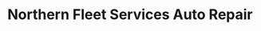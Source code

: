---
title: "Northern Fleet Services Auto Repair"
url: /greater-sudbury/northern-fleet-services-auto-repair/
shop: car repair
---